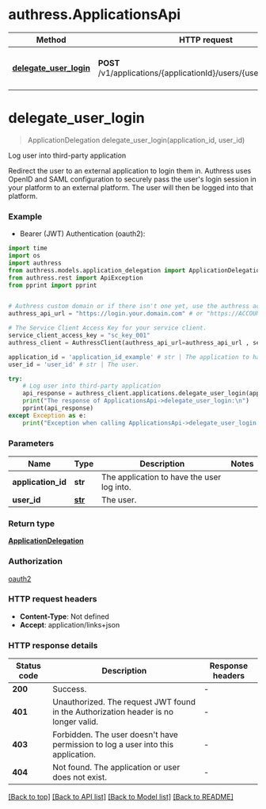 # authress.ApplicationsApi
Method | HTTP request | Description
------------- | ------------- | -------------
[**delegate_user_login**](ApplicationsApi.md#delegate_user_login) | **POST** /v1/applications/{applicationId}/users/{userId}/delegation | Log user into third-party application


# **delegate_user_login**
> ApplicationDelegation delegate_user_login(application_id, user_id)

Log user into third-party application

Redirect the user to an external application to login them in. Authress uses OpenID and SAML configuration to securely pass the user's login session in your platform to an external platform. The user will then be logged into that platform.

### Example

* Bearer (JWT) Authentication (oauth2):
```python
import time
import os
import authress
from authress.models.application_delegation import ApplicationDelegation
from authress.rest import ApiException
from pprint import pprint


# Authress custom domain or if there isn't one yet, use the authress account specific url
authress_api_url = "https://login.your.domain.com" # or "https://ACCOUNT_ID.api.authress.io"

# The Service Client Access Key for your service client.
service_client_access_key = "sc_key_001"
authress_client = AuthressClient(authress_api_url=authress_api_url , service_client_access_key=service_client_access_key)

application_id = 'application_id_example' # str | The application to have the user log into.
user_id = 'user_id' # str | The user.

try:
    # Log user into third-party application
    api_response = authress_client.applications.delegate_user_login(application_id, user_id)
    print("The response of ApplicationsApi->delegate_user_login:\n")
    pprint(api_response)
except Exception as e:
    print("Exception when calling ApplicationsApi->delegate_user_login: %s\n" % e)
```



### Parameters

Name | Type | Description  | Notes
------------- | ------------- | ------------- | -------------
 **application_id** | **str**| The application to have the user log into. |
 **user_id** | [**str**](.md)| The user. |

### Return type

[**ApplicationDelegation**](ApplicationDelegation.md)

### Authorization

[oauth2](../README.md#oauth2)

### HTTP request headers

 - **Content-Type**: Not defined
 - **Accept**: application/links+json

### HTTP response details
| Status code | Description | Response headers |
|-------------|-------------|------------------|
**200** | Success. |  -  |
**401** | Unauthorized. The request JWT found in the Authorization header is no longer valid. |  -  |
**403** | Forbidden. The user doesn&#39;t have permission to log a user into this application. |  -  |
**404** | Not found. The application or user does not exist. |  -  |

[[Back to top]](#) [[Back to API list]](../README.md#documentation-for-api-endpoints) [[Back to Model list]](../README.md#documentation-for-models) [[Back to README]](../README.md)

